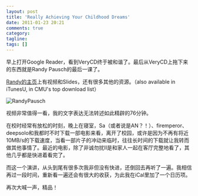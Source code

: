 ```yaml
---
layout: post
title: 'Really Achieving Your Childhood Dreams'
date: 2011-01-23 20:21
comments: true
category:
tagline:
tags: []
---
```


早上打开Google Reader，看到VeryCD终于被和谐了。最后从VeryCD上拖下来的东西就是Randy Pausch的最后一课了。

[Randy的主页](http://www.cs.cmu.edu/~pausch/)上有视频和Slides，还有很多其他的资源。（also available in iTunesU,  in CMU's top download list）

![RandyPausch](http://qingpei.me/images/in_post/newimage.jpg)

视频非常值得一看，我的文字表达无法转述如此精辟的76分钟。

在校时经常有放松的时刻，晚上在寝室，Sa（或者说是AN？！）、firemperor、deepsolo和我都时不时下载一部电影来看，离开了校园，或许是因为不再有将近10MB/s的下载速度，当看一部片子的冲动来临时，往往长时间的下载就让我转而做其他事情了。最近的电影，除了非诚勿扰II是和家人一起在客厅完整地看了，其他几乎都是快进着看完了。

而这一个演讲，从头到尾有很多次我非但没有快进，还倒回去再听了一遍。我相信再过一段时间，重新看一遍还会有很大的收获，为此我在iCal里加了一个日历项。

再次大喊一声，精品！
